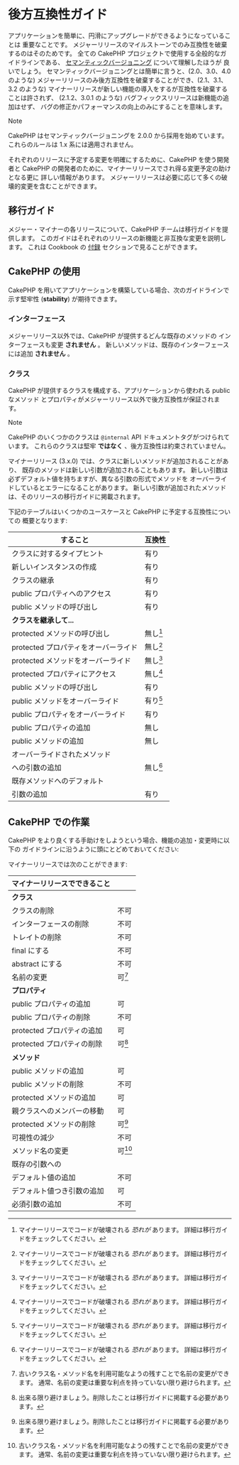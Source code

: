 # 後方互換性ガイド

アプリケーションを簡単に、円滑にアップグレードができるようになっていることは
重要なことです。
メジャーリリースのマイルストーンでのみ互換性を破棄するのはそのためです。
全ての CakePHP プロジェクトで使用する全般的なガイドラインである、
[セマンティックバージョニング](https://semver.org/) について理解したほうが
良いでしょう。
セマンティックバージョニングとは簡単に言うと、(2.0、3.0、4.0 のような)
メジャーリリースのみ後方互換性を破棄することができ、(2.1、3.1、3.2 のような)
マイナーリリースが新しい機能の導入をするが互換性を破棄することは許されず、
(2.1.2、3.0.1 のような) バグフィックスリリースは新機能の追加はせず、
バグの修正かパフォーマンスの向上のみにすることを意味します。

> [!NOTE]
> CakePHP はセマンティックバージョニングを 2.0.0 から採用を始めています。
> これらのルールは 1.x 系には適用されません。

それぞれのリリースに予定する変更を明確にするために、CakePHP を使う開発者と
CakePHP の開発者のために、マイナーリリースでされ得る変更予定の助けとなる更に
詳しい情報があります。
メジャーリリースは必要に応じて多くの破壊的変更を含むことができます。

## 移行ガイド

メジャー・マイナーの各リリースについて、CakePHP チームは移行ガイドを提供します。
このガイドはそれぞれのリリースの新機能と非互換な変更を説明します。
これは Cookbook の [付録](../appendices) セクションで見ることができます。

## CakePHP の使用

CakePHP を用いてアプリケーションを構築している場合、次のガイドラインで示す堅牢性
(**stability**) が期待できます。

### インターフェース

メジャーリリース以外では、CakePHP が提供するどんな既存のメソッドの
インターフェースも変更 **されません** 。
新しいメソッドは、既存のインターフェースには追加 **されません** 。

### クラス

CakePHP が提供するクラスを構成する、アプリケーションから使われる public なメソッド
とプロパティがメジャーリリース以外で後方互換性が保証されます。

> [!NOTE]
> CakePHP のいくつかのクラスは `@internal` API ドキュメントタグがつけられています。
> これらのクラスは堅牢 **ではなく** 、後方互換性は約束されていません。

マイナーリリース (3.x.0) では、クラスに新しいメソッドが追加されることがあり、
既存のメソッドは新しい引数が追加されることもあります。
新しい引数は必ずデフォルト値を持ちますが、異なる引数の形式でメソッドを
オーバーライドしているとエラーになることがあります。
新しい引数が追加されたメソッドは、そのリリースの移行ガイドに掲載されます。

下記のテーブルはいくつかのユースケースと CakePHP に予定する互換性についての
概要となります:

| すること                             | 互換性   |
|--------------------------------------|----------|
| クラスに対するタイプヒント           | 有り     |
| 新しいインスタンスの作成             | 有り     |
| クラスの継承                         | 有り     |
| public プロパティへのアクセス        | 有り     |
| public メソッドの呼び出し            | 有り     |
| **クラスを継承して...**              |          |
| protected メソッドの呼び出し         | 無し[^1] |
| protected プロパティをオーバーライド | 無し[^2] |
| protected メソッドをオーバーライド   | 無し[^3] |
| protected プロパティにアクセス       | 無し[^4] |
| public メソッドの呼び出し            | 有り     |
| public メソッドをオーバーライド      | 有り[^5] |
| public プロパティをオーバーライド    | 有り     |
| public プロパティの追加              | 無し     |
| public メソッドの追加                | 無し     |
| オーバーライドされたメソッド         
 への引数の追加                        | 無し[^6] |
| 既存メソッドへのデフォルト           
 引数の追加                            | 有り     |

## CakePHP での作業

CakePHP をより良くする手助けをしようという場合、機能の追加・変更時に以下の
ガイドラインに沿うように頭にとどめておいてください:

マイナーリリースでは次のことができます:

| マイナーリリースでできること |         |
|------------------------------|---------|
| **クラス**                   |         |
| クラスの削除                 | 不可    |
| インターフェースの削除       | 不可    |
| トレイトの削除               | 不可    |
| final にする                 | 不可    |
| abstract にする              | 不可    |
| 名前の変更                   | 可[^7]  |
| **プロパティ**               |         |
| public プロパティの追加      | 可      |
| public プロパティの削除      | 不可    |
| protected プロパティの追加   | 可      |
| protected プロパティの削除   | 可[^8]  |
| **メソッド**                 |         |
| public メソッドの追加        | 可      |
| public メソッドの削除        | 不可    |
| protected メソッドの追加     | 可      |
| 親クラスへのメンバーの移動   | 可      |
| protected メソッドの削除     | 可[^9]  |
| 可視性の減少                 | 不可    |
| メソッド名の変更             | 可[^10] |
| 既存の引数への               
 デフォルト値の追加            | 不可    |
| デフォルト値つき引数の追加   | 可      |
| 必須引数の追加               | 不可    |

[^1]: マイナーリリースでコードが破壊される *恐れが* あります。
    詳細は移行ガイドをチェックしてください。

[^2]: マイナーリリースでコードが破壊される *恐れが* あります。
    詳細は移行ガイドをチェックしてください。

[^3]: マイナーリリースでコードが破壊される *恐れが* あります。
    詳細は移行ガイドをチェックしてください。

[^4]: マイナーリリースでコードが破壊される *恐れが* あります。
    詳細は移行ガイドをチェックしてください。

[^5]: マイナーリリースでコードが破壊される *恐れが* あります。
    詳細は移行ガイドをチェックしてください。

[^6]: マイナーリリースでコードが破壊される *恐れが* あります。
    詳細は移行ガイドをチェックしてください。

[^7]: 古いクラス名・メソッド名を利用可能なようの残すことで名前の変更ができます。
    通常、名前の変更は重要な利点を持っていない限り避けられます。

[^8]: 出来る限り避けましょう。削除したことは移行ガイドに掲載する必要があります。

[^9]: 出来る限り避けましょう。削除したことは移行ガイドに掲載する必要があります。

[^10]: 古いクラス名・メソッド名を利用可能なようの残すことで名前の変更ができます。
    通常、名前の変更は重要な利点を持っていない限り避けられます。
